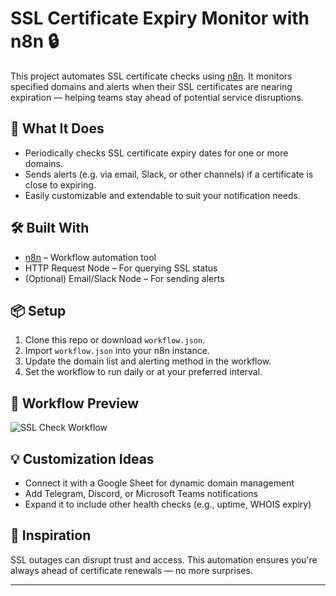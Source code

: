 # SSL Certificate Expiry Monitor with n8n 🔒

This project automates SSL certificate checks using [n8n](https://n8n.io). It monitors specified domains and alerts when their SSL certificates are nearing expiration — helping teams stay ahead of potential service disruptions.

## 🔧 What It Does
- Periodically checks SSL certificate expiry dates for one or more domains.
- Sends alerts (e.g. via email, Slack, or other channels) if a certificate is close to expiring.
- Easily customizable and extendable to suit your notification needs.

## 🛠️ Built With
- [n8n](https://n8n.io/) – Workflow automation tool
- HTTP Request Node – For querying SSL status
- (Optional) Email/Slack Node – For sending alerts

## 📦 Setup
1. Clone this repo or download `workflow.json`.
2. Import `workflow.json` into your n8n instance.
3. Update the domain list and alerting method in the workflow.
4. Set the workflow to run daily or at your preferred interval.

## 📸 Workflow Preview
![SSL Check Workflow](assets/workflow-screenshot.png)

## 💡 Customization Ideas
- Connect it with a Google Sheet for dynamic domain management
- Add Telegram, Discord, or Microsoft Teams notifications
- Expand it to include other health checks (e.g., uptime, WHOIS expiry)

## 🧠 Inspiration
SSL outages can disrupt trust and access. This automation ensures you're always ahead of certificate renewals — no more surprises.

---
